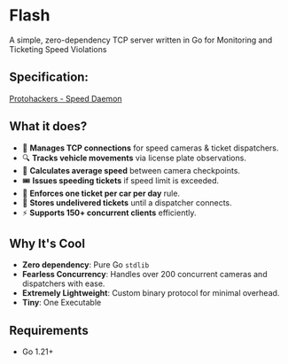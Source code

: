 # Flash
A simple, zero-dependency TCP server written in Go for Monitoring and Ticketing Speed Violations

## Specification:
[Protohackers - Speed Daemon](https://protohackers.com/problem/6)

## What it does?
- 🚗 **Manages TCP connections** for speed cameras & ticket dispatchers.  
- 🔍 **Tracks vehicle movements** via license plate observations.  
- 📏 **Calculates average speed** between camera checkpoints.  
- 🎟️ **Issues speeding tickets** if speed limit is exceeded.  
- 📅 **Enforces one ticket per car per day** rule.  
- 📂 **Stores undelivered tickets** until a dispatcher connects.  
- ⚡ **Supports 150+ concurrent clients** efficiently.  

## Why It's Cool
- **Zero dependency**: Pure Go `stdlib` 
- **Fearless Concurrency**: Handles over 200 concurrent cameras and dispatchers with ease.
- **Extremely Lightweight**: Custom binary protocol for minimal overhead.
- **Tiny**: One Executable

## Requirements
- Go 1.21+

